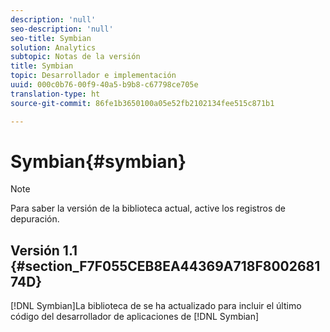```yaml
---
description: 'null'
seo-description: 'null'
seo-title: Symbian
solution: Analytics
subtopic: Notas de la versión
title: Symbian
topic: Desarrollador e implementación
uuid: 000c0b76-00f9-40a5-b9b8-c67798ce705e
translation-type: ht
source-git-commit: 86fe1b3650100a05e52fb2102134fee515c871b1

---
```



# Symbian{#symbian}

>[!NOTE]
>
>Para saber la versión de la biblioteca actual, active los registros de depuración.

## Versión 1.1 {#section_F7F055CEB8EA44369A718F800268174D}

[!DNL Symbian]La biblioteca de se ha actualizado para incluir el último código del desarrollador de aplicaciones de [!DNL Symbian]
